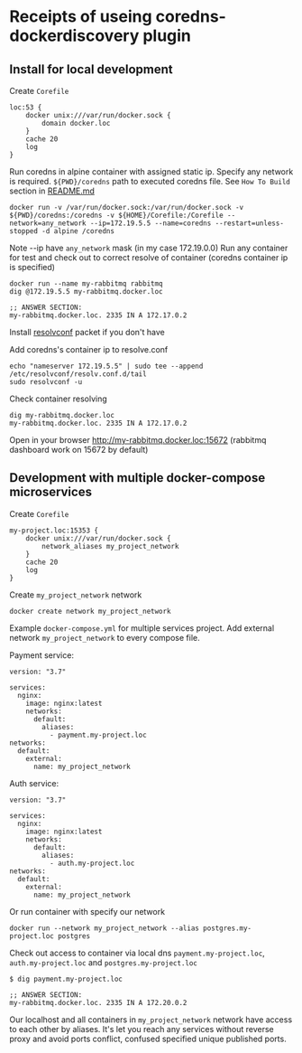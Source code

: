 Receipts of useing coredns-dockerdiscovery plugin
===================================

Install for local development
---

Create `Corefile`
    
    loc:53 {
        docker unix:///var/run/docker.sock {
            domain docker.loc
        }
        cache 20
        log
    }

Run coredns in alpine container with assigned static ip. Specify any network is required.
`${PWD}/coredns` path to executed coredns file. See `How To Build` section in [README.md](README.md)

    docker run -v /var/run/docker.sock:/var/run/docker.sock -v ${PWD}/coredns:/coredns -v ${HOME}/Corefile:/Corefile --network=any_network --ip=172.19.5.5 --name=coredns --restart=unless-stopped -d alpine /coredns 

Note --ip  have `any_network` mask (in my case 172.19.0.0)
Run any container for test and check out to correct resolve of container (coredns container ip is specified)
    
    docker run --name my-rabbitmq rabbitmq 
    dig @172.19.5.5 my-rabbitmq.docker.loc
    
    ;; ANSWER SECTION:
    my-rabbitmq.docker.loc. 2335 IN A 172.17.0.2

Install [resolvconf](https://en.wikipedia.org/wiki/Resolvconf) packet if you don't have

Add coredns's container ip to resolve.conf
    
    echo "nameserver 172.19.5.5" | sudo tee --append /etc/resolvconf/resolv.conf.d/tail
    sudo resolvconf -u

Check container resolving

    dig my-rabbitmq.docker.loc
    my-rabbitmq.docker.loc. 2335 IN A 172.17.0.2

Open in your browser http://my-rabbitmq.docker.loc:15672 (rabbitmq dashboard work on 15672 by default)

Development with multiple docker-compose microservices
----

Create `Corefile`

    my-project.loc:15353 {
        docker unix:///var/run/docker.sock {
            network_aliases my_project_network
        }
        cache 20
        log
    }

Create `my_project_network` network
 
    docker create network my_project_network

Example `docker-compose.yml` for multiple services project.
Add external network `my_project_network` to every compose file.

Payment service:

    version: "3.7"

    services:
      nginx:
        image: nginx:latest
        networks:
          default:
            aliases:
              - payment.my-project.loc
    networks:
      default:
        external:
          name: my_project_network

Auth service:

    version: "3.7"
    
    services:
      nginx:
        image: nginx:latest
        networks:
          default:
            aliases:
              - auth.my-project.loc
    networks:
      default:
        external:
          name: my_project_network

Or run container with specify our network  

    docker run --network my_project_network --alias postgres.my-project.loc postgres
       
Check out access to container via local dns `payment.my-project.loc`, `auth.my-project.loc` and `postgres.my-project.loc`

    $ dig payment.my-project.loc
    
    ;; ANSWER SECTION:
    my-rabbitmq.docker.loc. 2335 IN A 172.20.0.2

Our localhost and all containers in `my_project_network` network have access to each other by aliases.
It's let you reach any services without reverse proxy and avoid ports conflict, confused specified unique published ports.